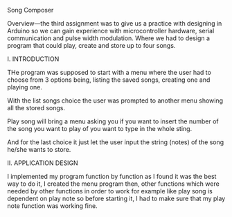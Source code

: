 Song Composer

Overview—the third assignment was to give us a practice with designing in Arduino so we can gain experience with 
microcontroller hardware, serial communication and pulse width modulation.  Where we had to design a program that could play, 
create and store up to four songs.

I.	INTRODUCTION

THe program was supposed to start with a menu where the user had to choose from 3 options being, 
listing the saved songs, creating one and playing one.
 
With the list songs choice the user was prompted to another menu showing all the stored songs.
 
Play song will bring a menu asking you if you want to insert the number of the song you want to play of you want to type in the whole sting.
 
And for the last choice it just let the user input the string (notes) of the song he/she wants to store.

II.	APPLICATION DESIGN

I implemented my program function by function as I found it was the best way to do it, 
I created the menu program then, other functions which were needed by other functions in order to work 
for example like play song is dependent on play note so before starting it, 
I had to make sure that my play note function was working fine. 
